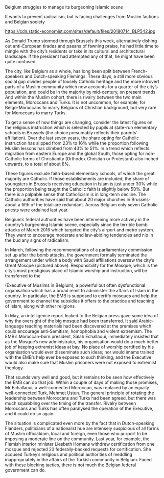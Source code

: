 Belgium struggles to manage its burgeoning Islamic scene

It wants to prevent radicalism, but is facing challenges from Muslim factions and Belgian society

https://cdn.static-economist.com/sites/default/files/20180714_BLP542.jpg

As Donald Trump stormed through Brussels this week, alternatively dishing out anti-European tirades and paeans of fawning praise, he had little time to mingle with the city’s residents or take in its cultural and architectural landscape. If the president had attempted any of that, he might have been quite confused.

The city, like Belgium as a whole, has long been split between French-speakers and Dutch-speaking Flemings. These days, a still more obvious social gap divides people of loosely Catholic heritage and the more introvert parts of a Muslim community which now accounts for a quarter of the city’s population, and could be in the majority by mid-century, on present trends. And within the Muslim cohort, there is rivalry between the two main elements, Moroccans and Turks. It is not uncommon, for example, for Belgo-Moroccans to marry Belgians of Christian background, but very rare for Moroccans to marry Turks. 

To get a sense of how things are changing, consider the latest figures on the religious instruction which is selected by pupils at state-run elementary schools in Brussels (the choice presumably reflects their parents’ affiliation). Over the last seven years, the share opting for Catholic instruction has slipped from 23% to 16% while the proportion following Muslim lessons has climbed from 43% to 51%. In a trend which reflects migration from eastern Europe and the global South, those opting for non-Catholic forms of Christianity (Orthodox Christian or Protestant) also inched upwards, to a total of about 8%.

These figures exclude faith-based elementary schools, of which the great majority are Catholic. If those establishments are included, the share of youngsters in Brussels receiving education in Islam is just under 30% while the proportion being taught the Catholic faith is slightly below 50%. But there is a palpable sense that Catholicism is in long-term decline. The Catholic authorities have said that about 20 major churches in Brussels-about a fifth of the total-are redundant. Across Belgium only seven Catholic priests were ordained last year.

Belgium’s federal authorities have been intervening more actively in the country’s burgeoning Islamic scene, especially since the terrible bomb attacks of March 2016 which targeted the city’s airport and metro system. They want to encourage moderate and law-abiding tendencies and nip in the bud any signs of radicalism. 

In March, following the recommendations of a parliamentary commission set up after the bomb attacks, the government formally terminated the arrangement under which a body with Saudi affiliations oversaw the city’s Great Mosque (pictured above). Responsibility for the Mosque, which is the city’s most prestigious place of Islamic worship and instruction, will be transferred to the 

 (Executive of Muslims in Belgium), a powerful but often dysfunctional organisation which has a broad remit to administer the affairs of Islam in the country. In particular, the EMB is supposed to certify mosques and help the government to channel the subsidies it offers to the practice and teaching of Islam, along with other religions.

In May, an intelligence report leaked to the Belgian press gave some idea of why the oversight of the big mosque had been transferred. It said Arabic-language teaching materials had been discovered at the premises which could encourage anti-Semitism, homophobia and violent extremism. The EMB’s Moroccan-born president, Salah Echallaoui, immediately insisted that as the Mosque’s new administrator, his organisation would do a much better job of keeping extremist ideas at bay. No place of worship certified by his organisation would ever disseminate such ideas; nor would imams trained with the EMB’s help ever be exposed to such thinking; and the Executive would also make sure that Muslim prisoners were not exposed to extremist theology.

That sounds very well and good, but it remains to be seen how effectively the EMB can do that job. Within a couple of days of making those promises, Mr Echallaoui, a well-connected Moroccan, was replaced by an equally well-connected Turk, Mehmet Ustun. The general principle of rotating the leadership between Moroccans and Turks had been agreed, but there was much squabbling over the timing of the transfer. Rivalry between Moroccans and Turks has often paralysed the operation of the Executive, and it could do so again.

The situation is complicated even more by the fact that in Dutch-speaking Flanders, politicians of a nationalist hue are intensely suspicious of all forms of Muslim officialdom, local and foreign, even those who purport to be imposing a moderate line on the community. Last year, for example, the Flemish interior minister Liesbeth Homans withdrew certification from one mosque and rejected 20 federally-backed requests for certification. She accused Turkey’s religious and political authorities of meddling inappropriately in the affairs of the Turkish community in Belgium. Faced with these blocking tactics, there is not much the Belgian federal government can do.